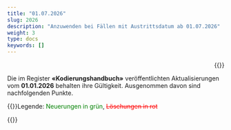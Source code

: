 ```yaml
---
title: "01.07.2026"
slug: 2026
description: "Anzuwenden bei Fällen mit Austrittsdatum ab 01.07.2026"
weight: 3
type: docs
keywords: []
---
```


<p style="text-align: right;">{{<printButton>}}

Die im Register **«Kodierungshandbuch»** veröffentlichten Aktualisierungen vom **01.01.2026** behalten ihre Gültigkeit. Ausgenommen davon sind nachfolgenden Punkte.
  
{{<markdown>}}Legende: <font color="green">Neuerungen in grün</font>, <font color="red">~~Löschungen in rot~~</font>

{{</markdown>}}

